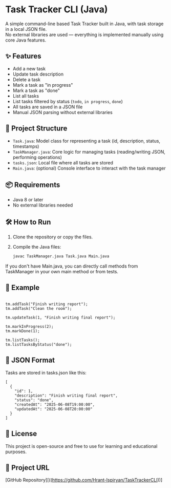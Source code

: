 # Task Tracker CLI (Java)

A simple command-line based Task Tracker built in Java, with task storage in a local JSON file.  
No external libraries are used — everything is implemented manually using core Java features.

## ✨ Features

- Add a new task
- Update task description
- Delete a task
- Mark a task as "in progress"
- Mark a task as "done"
- List all tasks
- List tasks filtered by status (`todo`, `in progress`, `done`)
- All tasks are saved in a JSON file
- Manual JSON parsing without external libraries

## 📁 Project Structure

- `Task.java`: Model class for representing a task (id, description, status, timestamps)
- `TaskManager.java`: Core logic for managing tasks (reading/writing JSON, performing operations)
- `tasks.json`: Local file where all tasks are stored
- `Main.java`: (optional) Console interface to interact with the task manager

## 📦 Requirements

- Java 8 or later
- No external libraries needed

## 🛠 How to Run

1. Clone the repository or copy the files.
2. Compile the Java files:

   ```bash
   javac TaskManager.java Task.java Main.java


If you don't have Main.java, you can directly call methods from TaskManager in your own main method or from tests.


## 📝 Example

```TaskManager tm = new TaskManager("tasks.json");

tm.addTask("Finish writing report");
tm.addTask("Clean the room");

tm.updateTask(1, "Finish writing final report");

tm.markInProgress(2);
tm.markDone(1);

tm.listTasks();
tm.listTasksByStatus("done");
```

## 📂 JSON Format

Tasks are stored in tasks.json like this:

```
[
  {
    "id": 1,
    "description": "Finish writing final report",
    "status": "done",
    "createdAt": "2025-06-08T19:00:00",
    "updatedAt": "2025-06-08T20:00:00"
  }
]
```

## 📃 License

This project is open-source and free to use for learning and educational purposes.

## 🔗 Project URL

[GitHub Repository][((https://github.com/Hrant-Ispiryan/TaskTrackerCLI))]
